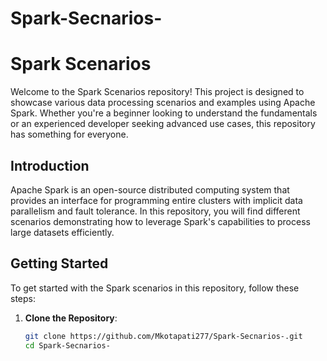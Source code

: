 # Spark-Secnarios-

# Spark Scenarios

Welcome to the Spark Scenarios repository! This project is designed to showcase various data processing scenarios and examples using Apache Spark. Whether you're a beginner looking to understand the fundamentals or an experienced developer seeking advanced use cases, this repository has something for everyone.

## Introduction

Apache Spark is an open-source distributed computing system that provides an interface for programming entire clusters with implicit data parallelism and fault tolerance. In this repository, you will find different scenarios demonstrating how to leverage Spark's capabilities to process large datasets efficiently.

## Getting Started

To get started with the Spark scenarios in this repository, follow these steps:

1. **Clone the Repository**:
   ```bash
   git clone https://github.com/Mkotapati277/Spark-Secnarios-.git
   cd Spark-Secnarios-
